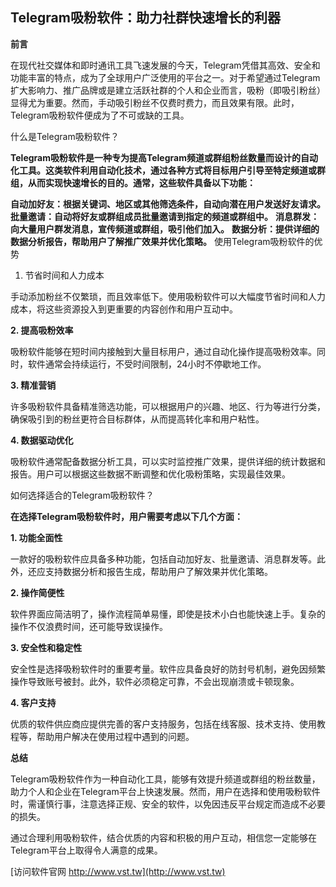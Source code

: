 ## **Telegram吸粉软件：助力社群快速增长的利器**
**前言**

在现代社交媒体和即时通讯工具飞速发展的今天，Telegram凭借其高效、安全和功能丰富的特点，成为了全球用户广泛使用的平台之一。对于希望通过Telegram扩大影响力、推广品牌或是建立活跃社群的个人和企业而言，吸粉（即吸引粉丝）显得尤为重要。然而，手动吸引粉丝不仅费时费力，而且效果有限。此时，Telegram吸粉软件便成为了不可或缺的工具。

什么是Telegram吸粉软件？

**Telegram吸粉软件是一种专为提高Telegram频道或群组粉丝数量而设计的自动化工具。这类软件利用自动化技术，通过各种方式将目标用户引导至特定频道或群组，从而实现快速增长的目的。通常，这些软件具备以下功能：**

**自动加好友：根据关键词、地区或其他筛选条件，自动向潜在用户发送好友请求。**
**批量邀请：自动将好友或群组成员批量邀请到指定的频道或群组中。**
**消息群发：向大量用户群发消息，宣传频道或群组，吸引他们加入。**
**数据分析：提供详细的数据分析报告，帮助用户了解推广效果并优化策略。**
使用Telegram吸粉软件的优势
1. 节省时间和人力成本

手动添加粉丝不仅繁琐，而且效率低下。使用吸粉软件可以大幅度节省时间和人力成本，将这些资源投入到更重要的内容创作和用户互动中。

**2. 提高吸粉效率**

吸粉软件能够在短时间内接触到大量目标用户，通过自动化操作提高吸粉效率。同时，软件通常会持续运行，不受时间限制，24小时不停歇地工作。

**3. 精准营销**

许多吸粉软件具备精准筛选功能，可以根据用户的兴趣、地区、行为等进行分类，确保吸引到的粉丝更符合目标群体，从而提高转化率和用户粘性。

**4. 数据驱动优化**

吸粉软件通常配备数据分析工具，可以实时监控推广效果，提供详细的统计数据和报告。用户可以根据这些数据不断调整和优化吸粉策略，实现最佳效果。

如何选择适合的Telegram吸粉软件？

**在选择Telegram吸粉软件时，用户需要考虑以下几个方面：**

**1. 功能全面性**

一款好的吸粉软件应具备多种功能，包括自动加好友、批量邀请、消息群发等。此外，还应支持数据分析和报告生成，帮助用户了解效果并优化策略。

**2. 操作简便性**

软件界面应简洁明了，操作流程简单易懂，即使是技术小白也能快速上手。复杂的操作不仅浪费时间，还可能导致误操作。

**3. 安全性和稳定性**

安全性是选择吸粉软件时的重要考量。软件应具备良好的防封号机制，避免因频繁操作导致账号被封。此外，软件必须稳定可靠，不会出现崩溃或卡顿现象。

**4. 客户支持**

优质的软件供应商应提供完善的客户支持服务，包括在线客服、技术支持、使用教程等，帮助用户解决在使用过程中遇到的问题。

**总结**

Telegram吸粉软件作为一种自动化工具，能够有效提升频道或群组的粉丝数量，助力个人和企业在Telegram平台上快速发展。然而，用户在选择和使用吸粉软件时，需谨慎行事，注意选择正规、安全的软件，以免因违反平台规定而造成不必要的损失。

通过合理利用吸粉软件，结合优质的内容和积极的用户互动，相信您一定能够在Telegram平台上取得令人满意的成果。


[访问软件官网 http://www.vst.tw](http://www.vst.tw)
